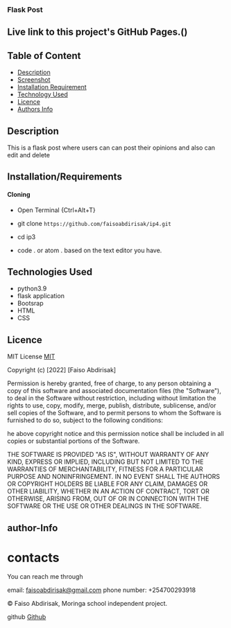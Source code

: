 ### Flask Post

## Live link to this project's GitHub Pages.()

## Table of Content


+ [Description](#description)
+ [Screenshot](#Screenshot)
+ [Installation Requirement](#Installation/Requirements)
+ [Technology Used](#Technologies-Used)
+ [Licence](#Licence)
+ [Authors Info](#contacts)

## Description
This is a flask post where users can can post their opinions and also can edit and delete

## Installation/Requirements

#### Cloning

* Open Terminal {Ctrl+Alt+T}

* git clone ```https://github.com/faisoabdirisak/ip4.git```

* cd ip3

* code . or atom . based on the text editor you have.


## Technologies Used

* python3.9
* flask application
* Bootsrap
* HTML
* CSS

## Licence

MIT License    [MIT](https://choosealicense.com/licenses/mit/)

Copyright (c) [2022] [Faiso Abdirisak]

Permission is hereby granted, free of charge, to any person obtaining a copy
of this software and associated documentation files (the "Software"), to deal
in the Software without restriction, including without limitation the rights
to use, copy, modify, merge, publish, distribute, sublicense, and/or sell
copies of the Software, and to permit persons to whom the Software is
furnished to do so, subject to the following conditions:

he above copyright notice and this permission notice shall be included in all
copies or substantial portions of the Software.

THE SOFTWARE IS PROVIDED "AS IS", WITHOUT WARRANTY OF ANY KIND, EXPRESS OR
IMPLIED, INCLUDING BUT NOT LIMITED TO THE WARRANTIES OF MERCHANTABILITY,
FITNESS FOR A PARTICULAR PURPOSE AND NONINFRINGEMENT. IN NO EVENT SHALL THE
AUTHORS OR COPYRIGHT HOLDERS BE LIABLE FOR ANY CLAIM, DAMAGES OR OTHER
LIABILITY, WHETHER IN AN ACTION OF CONTRACT, TORT OR OTHERWISE, ARISING FROM,
OUT OF OR IN CONNECTION WITH THE SOFTWARE OR THE USE OR OTHER DEALINGS IN THE
SOFTWARE.
## author-Info

# contacts
You can reach me through

email: faisoabdirisak@gmail.com
phone number: +254700293918

©️ Faiso Abdirisak, Moringa school independent project.

github [Github](https://github.com/faisoabdirisak)
